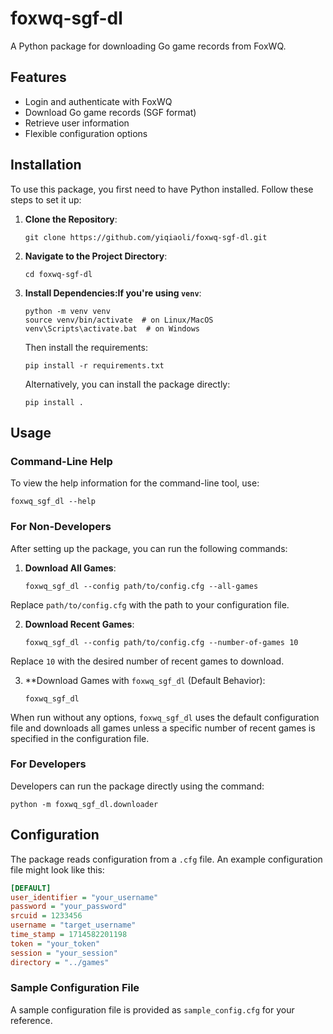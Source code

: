 # foxwq-sgf-dl

A Python package for downloading Go game records from FoxWQ.

## Features

- Login and authenticate with FoxWQ
- Download Go game records (SGF format)
- Retrieve user information
- Flexible configuration options

## Installation

To use this package, you first need to have Python installed. Follow these steps to set it up:

1. **Clone the Repository**:

   ```shell
   git clone https://github.com/yiqiaoli/foxwq-sgf-dl.git
   ```
2. **Navigate to the Project Directory**:
   ```shell
   cd foxwq-sgf-dl
   ```
3. **Install Dependencies:If you're using `venv`**:
   ```shell
   python -m venv venv
   source venv/bin/activate  # on Linux/MacOS
   venv\Scripts\activate.bat  # on Windows
   ```
   Then install the requirements:
   ```shell
   pip install -r requirements.txt
   ```
   Alternatively, you can install the package directly:
   ```shell
   pip install . 
   ```
## Usage
### Command-Line Help
To view the help information for the command-line tool, use:
   ```shell
   foxwq_sgf_dl --help
   ```

### For Non-Developers
After setting up the package, you can run the following commands:
1. **Download All Games**:
   ```shell
   foxwq_sgf_dl --config path/to/config.cfg --all-games
   ```
Replace `path/to/config.cfg` with the path to your configuration file.

2. **Download Recent Games**:
   ```shell
   foxwq_sgf_dl --config path/to/config.cfg --number-of-games 10
   ```
Replace `10` with the desired number of recent games to download.

3. **Download Games with `foxwq_sgf_dl` (Default Behavior):
   ```shell
   foxwq_sgf_dl
   ```
When run without any options, `foxwq_sgf_dl` uses the default configuration file and downloads all games unless a specific number of recent games is specified in the configuration file.

### For Developers
Developers can run the package directly using the command:
```shell
python -m foxwq_sgf_dl.downloader
```

## Configuration
The package reads configuration from a `.cfg` file. An example configuration file might look like this:
```ini
[DEFAULT]
user_identifier = "your_username"
password = "your_password"
srcuid = 1233456
username = "target_username"
time_stamp = 1714582201198
token = "your_token"
session = "your_session"
directory = "../games"
```

### Sample Configuration File
A sample configuration file is provided as `sample_config.cfg` for your reference.




















